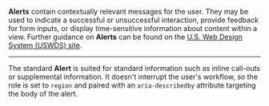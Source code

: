 <!-- Headers start with h5 ##### -->

**Alerts** contain contextually relevant messages for the user. They may be used to indicate a successful or unsuccessful interaction, provide feedback for form inputs, or display time-sensitive information about content within a view. Further guidance on **Alerts** can be found on the <a href="https://designsystem.digital.gov/components/alert/" target="_blank" rel="noopener nofollow">U.S. Web Design System (USWDS) site</a>.

---

The standard **Alert** is suited for standard information such as inline call-outs or supplemental information. It doesn't interrupt the user's workflow, so the role is set to `region` and paired with an `aria-describedby` attribute targeting the body of the alert.
